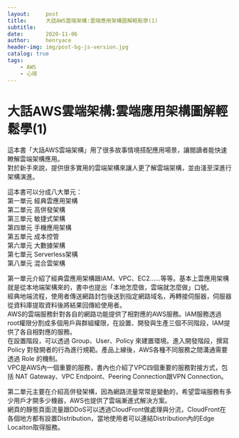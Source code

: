 ```yaml
---
layout:     post
title:      大話AWS雲端架構:雲端應用架構圖解輕鬆學(1)
subtitle:   
date:       2020-11-06
author:     henryace
header-img: img/post-bg-js-version.jpg
catalog: true
tags:
    - AWS
    - 心得
---
```

# 大話AWS雲端架構:雲端應用架構圖解輕鬆學(1)

這本書「大話AWS雲端架構」用了很多故事情境搭配應用場景，讓閱讀者能快速瞭解雲端架構應用。<br>
對於新手來說，提供很多實用的雲端架構來讓人更了解雲端架構，並由淺至深進行架構演進。<br>

這本書可以分成八大單元：<br>
第一單元 經典雲應用架構<br>
第二單元 高併發架構<br>
第三單元 敏捷式架構<br>
第四單元 手機應用架構<br>
第五單元 成本控管<br>
第六單元 大數據架構<br>
第七單元 Serverless架構<br>
第八單元 混合雲架構<br>

第一單元介紹了經典雲應用架構跟IAM、VPC、EC2......等等。基本上雲應用架構就是從本地端架構來的，書中也提出「本地怎麼做，雲端就怎麼做」口號。<br>
經典地端流程，使用者傳送網路封包後送到指定網路域名，再轉接伺服器，伺服器從資料庫提取資料後將結果回傳給使用者。<br>
AWS的雲端服務針對各自的網路功能提供了相對應的AWS服務。IAM服務透過root權限分割成多個用戶與群組權限，在設置、開發與生產三個不同階段，IAM提供了各自相對應的服務。<br>
在設置階段，可以透過 Group、User、Policy 來建置環境。進入開發階段，撰寫 Policy 對發開者的行為進行規範。產品上線後，AWS各種不同服務之間溝通需要透過 Role 的機制。<br>
VPC是AWS內一個重要的服務，書內也介紹了VPC四個重要的服務對接方式，包括 NAT Gateway、VPC Endpoint、Peering Connection跟VPN Connection。

第二單元主要在介紹高併發架構，因為網路流量常常是變動的，希望雲端服務有多少用戶才開多少機器，AWS也提供了雲端漸進式解決方案。<br>
網頁的靜態頁面流量跟DDoS可以透過CloudFront做處理與分流，CloudFront在各個地方都有設置Distribution，當地使用者可以連結Distribution內的Edge Locaiton取得服務。<br>